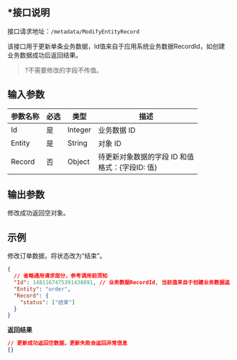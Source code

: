 ## *接口说明

接口请求地址：`/metadata/ModifyEntityRecord`

该接口用于更新单条业务数据，Id值来自于应用系统业务数据RecordId，如创建业务数据成功后返回结果。

>?不需要修改的字段不传值。

## 输入参数

| 参数名称 | 必选 | 类型    | 描述                                                |
| -------- | ---- | ------- | --------------------------------------------------- |
| Id       | 是   | Integer | 业务数据 ID                                          |
| Entity   | 是   | String  | 对象 ID                                             |
| Record   | 否   | Object  | 待更新对象数据的字段 ID 和值<br />格式：{字段ID: 值} |

## 输出参数

修改成功返回空对象。

## 示例

修改订单数据，将状态改为“结束”。

```json
{
  // 省略通用请求部分，参考调用前须知
  "Id": 1481167475391438891, // 业务数据RecordId, 当前值来自于创建业务数据返回值
  "Entity": "order",
  "Record": {
    "status": ["结束"]
  }
}
```

**返回结果**

```json
// 更新成功返回空数据，更新失败会返回异常信息
{}
```
